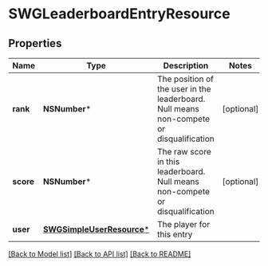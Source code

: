 # SWGLeaderboardEntryResource

## Properties
Name | Type | Description | Notes
------------ | ------------- | ------------- | -------------
**rank** | **NSNumber*** | The position of the user in the leaderboard. Null means non-compete or disqualification | [optional] 
**score** | **NSNumber*** | The raw score in this leaderboard. Null means non-compete or disqualification | [optional] 
**user** | [**SWGSimpleUserResource***](SWGSimpleUserResource.md) | The player for this entry | 

[[Back to Model list]](../README.md#documentation-for-models) [[Back to API list]](../README.md#documentation-for-api-endpoints) [[Back to README]](../README.md)


